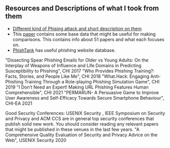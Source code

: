 ## Resources and Descriptions of what I took from them

- [Different kind of Phising attack and short description on them](https://securityscorecard.com/blog/types-of-phishing-attacks-and-how-to-identify-them)
- This [paper](https://arxiv.org/pdf/1908.05897.pdf) contains some base data that might be useful for making comparisons. This contains info about 51 papers and what each focuses on.
- [PhishTank](https://phishtank.org) has useful phishing website database.



"Dissecting Spear Phishing Emails for Older vs Young Adults: On the Interplay of Weapons of Influence and Life Domains in Predicting Susceptibility to Phishing", CHI 2017
"Who Provides Phishing Training?: Facts, Stories, and People Like Me", CHI 2018
"What.Hack: Engaging Anti-Phishing Training Through a Role-playing Phishing Simulation Game", CHI 2019
"I Don’t Need an Expert! Making URL Phishing Features Human Comprehensible", CHI 2021
"PERMARUN- A Persuasive Game to Improve User Awareness and Self-Efficacy Towards Secure Smartphone Behaviour", CHI-EA 2021

Good Security Conferences:  USENIX Security , IEEE Symposium on Security and Privacy and ACM CCS are in general top security conferences that publish solid new work. You should consider reading any relevant papers that might be published in these venues in the last few years.
"A Comprehensive Quality Evaluation of Security and Privacy Advice on the Web", USENIX Security 2020